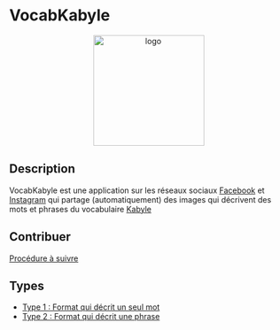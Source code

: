 # VocabKabyle

<p align="center">
  <img alt="logo" width="200" src="https://raw.githubusercontent.com/VocabKabyle/VocabKabyle/master/Divers/logo.png">
</p>

## Description

VocabKabyle est une application sur les réseaux sociaux [Facebook](https://facebook.com/VocabKabyle) et [Instagram](https://www.instagram.com/vocabkabyle) qui partage (automatiquement) des images qui décrivent des mots et phrases du vocabulaire [Kabyle](https://fr.wikipedia.org/wiki/Kabyle)


## Contribuer 

[Procédure à suivre](https://github.com/VocabKabyle/VocabKabyle/blob/master/CONTRIBUTE.md)

## Types 

* [Type 1 : Format qui décrit un seul mot](https://github.com/VocabKabyle/VocabKabyle/blob/master/Type_1/README.md)
* [Type 2 : Format qui décrit une phrase](https://github.com/VocabKabyle/VocabKabyle/blob/master/Type_2/README.md)

